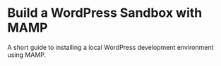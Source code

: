 # Build a WordPress Sandbox with MAMP

A short guide to installing a local WordPress development environment using MAMP.